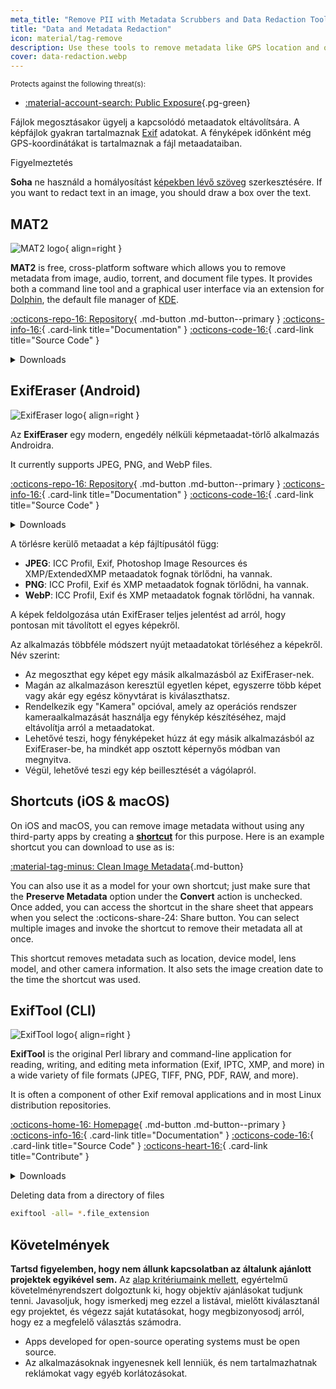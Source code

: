 ```yaml
---
meta_title: "Remove PII with Metadata Scrubbers and Data Redaction Tools - Privacy Guides"
title: "Data and Metadata Redaction"
icon: material/tag-remove
description: Use these tools to remove metadata like GPS location and other identifying information from photos and files you share.
cover: data-redaction.webp
---
```


<small>Protects against the following threat(s):</small>

- [:material-account-search: Public Exposure](basics/common-threats.md#limiting-public-information ""){.pg-green}

Fájlok megosztásakor ügyelj a kapcsolódó metaadatok eltávolítsára. A képfájlok gyakran tartalmaznak [Exif](https://en.wikipedia.org/wiki/Exif) adatokat. A fényképek időnként még GPS-koordinátákat is tartalmaznak a fájl metaadataiban.

<div class="admonition warning" markdown>
<p class="admonition-title">Figyelmeztetés</p>

**Soha** ne használd a homályosítást [képekben lévő szöveg](https://bishopfox.com/blog/unredacter-tool-never-pixelation) szerkesztésére. If you want to redact text in an image, you should draw a box over the text.

</div>

## MAT2

<div class="admonition recommendation" markdown>

![MAT2 logo](assets/img/data-redaction/mat2.svg){ align=right }

**MAT2** is free, cross-platform software which allows you to remove metadata from image, audio, torrent, and document file types. It provides both a command line tool and a graphical user interface via an extension for [Dolphin](https://github.com/jvoisin/mat2/tree/master/dolphin), the default file manager of [KDE](https://kde.org).

[:octicons-repo-16: Repository](https://github.com/jvoisin/mat2#readme){ .md-button .md-button--primary }
[:octicons-info-16:](https://github.com/jvoisin/mat2#how-to-use-mat2){ .card-link title="Documentation" }
[:octicons-code-16:](https://github.com/jvoisin/mat2){ .card-link title="Source Code" }

<details class="downloads" markdown>
<summary>Downloads</summary>

- [:fontawesome-brands-windows: Windows](https://pypi.org/project/mat2)
- [:simple-apple: macOS](https://github.com/jvoisin/mat2#requirements-setup-on-macos-os-x-using-homebrew)
- [:simple-linux: Linux](https://pypi.org/project/mat2)
- [:octicons-browser-16: Web](https://github.com/jvoisin/mat2#web-interface)

</details>

</div>

## ExifEraser (Android)

<div class="admonition recommendation" markdown>

![ExifEraser logo](assets/img/data-redaction/exiferaser.svg){ align=right }

Az **ExifEraser** egy modern, engedély nélküli képmetaadat-törlő alkalmazás Androidra.

It currently supports JPEG, PNG, and WebP files.

[:octicons-repo-16: Repository](https://github.com/Tommy-Geenexus/exif-eraser#readme){ .md-button .md-button--primary }
[:octicons-info-16:](https://github.com/Tommy-Geenexus/exif-eraser#description){ .card-link title="Documentation" }
[:octicons-code-16:](https://github.com/Tommy-Geenexus/exif-eraser){ .card-link title="Source Code" }

<details class="downloads" markdown>
<summary>Downloads</summary>

- [:simple-googleplay: Google Play](https://play.google.com/store/apps/details?id=com.none.tom.exiferaser)
- [:octicons-moon-16: Accrescent](https://accrescent.app/app/com.none.tom.exiferaser)
- [:simple-github: GitHub](https://github.com/Tommy-Geenexus/exif-eraser/releases)

</details>

</div>

A törlésre kerülő metaadat a kép fájltípusától függ:

- **JPEG**: ICC Profil, Exif, Photoshop Image Resources és XMP/ExtendedXMP metaadatok fognak törlődni, ha vannak.
- **PNG**: ICC Profil, Exif és XMP metaadatok fognak törlődni, ha vannak.
- **WebP**: ICC Profil, Exif és XMP metaadatok fognak törlődni, ha vannak.

A képek feldolgozása után ExifEraser teljes jelentést ad arról, hogy pontosan mit távolított el egyes képekről.

Az alkalmazás többféle módszert nyújt metaadatokat törléséhez a képekről. Név szerint:

- Az megoszthat egy képet egy másik alkalmazásból az ExifEraser-nek.
- Magán az alkalmazáson keresztül egyetlen képet, egyszerre több képet vagy akár egy egész könyvtárat is kiválaszthatsz.
- Rendelkezik egy "Kamera" opcióval, amely az operációs rendszer kameraalkalmazását használja egy fénykép készítéséhez, majd eltávolítja arról a metaadatokat.
- Lehetővé teszi, hogy fényképeket húzz át egy másik alkalmazásból az ExifEraser-be, ha mindkét app osztott képernyős módban van megnyitva.
- Végül, lehetővé teszi egy kép beillesztését a vágólapról.

## Shortcuts (iOS & macOS)

On iOS and macOS, you can remove image metadata without using any third-party apps by creating a [**shortcut**](https://apps.apple.com/app/id915249334) for this purpose. Here is an example shortcut you can download to use as is:

[:material-tag-minus: Clean Image Metadata](https://icloud.com/shortcuts/fb774ddb7b5b4296871776c67ac0fff9 ""){.md-button}

You can also use it as a model for your own shortcut; just make sure that the **Preserve Metadata** option under the **Convert** action is unchecked. Once added, you can access the shortcut in the share sheet that appears when you select the :octicons-share-24: Share button. You can select multiple images and invoke the shortcut to remove their metadata all at once.

This shortcut removes metadata such as location, device model, lens model, and other camera information. It also sets the image creation date to the time the shortcut was used.

## ExifTool (CLI)

<div class="admonition recommendation" markdown>

![ExifTool logo](assets/img/data-redaction/exiftool.png){ align=right }

**ExifTool** is the original Perl library and command-line application for reading, writing, and editing meta information (Exif, IPTC, XMP, and more) in a wide variety of file formats (JPEG, TIFF, PNG, PDF, RAW, and more).

It is often a component of other Exif removal applications and in most Linux distribution repositories.

[:octicons-home-16: Homepage](https://exiftool.org){ .md-button .md-button--primary }
[:octicons-info-16:](https://exiftool.org/faq.html){ .card-link title="Documentation" }
[:octicons-code-16:](https://github.com/exiftool/exiftool){ .card-link title="Source Code" }
[:octicons-heart-16:](https://exiftool.org/#donate){ .card-link title="Contribute" }

<details class="downloads" markdown>
<summary>Downloads</summary>

- [:fontawesome-brands-windows: Windows](https://exiftool.org)
- [:simple-apple: macOS](https://exiftool.org)
- [:simple-linux: Linux](https://exiftool.org)

</details>

</div>

<div class="admonition example" markdown>
<p class="admonition-title">Deleting data from a directory of files</p>

```bash
exiftool -all= *.file_extension
```

</div>

## Követelmények

**Tartsd figyelemben, hogy nem állunk kapcsolatban az általunk ajánlott projektek egyikével sem.** Az [alap kritériumaink mellett](about/criteria.md), egyértelmű követelményrendszert dolgoztunk ki, hogy objektív ajánlásokat tudjunk tenni. Javasoljuk, hogy ismerkedj meg ezzel a listával, mielőtt kiválasztanál egy projektet, és végezz saját kutatásokat, hogy megbizonyosodj arról, hogy ez a megfelelő választás számodra.

- Apps developed for open-source operating systems must be open source.
- Az alkalmazásoknak ingyenesnek kell lenniük, és nem tartalmazhatnak reklámokat vagy egyéb korlátozásokat.
